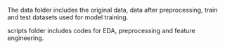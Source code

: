 The data folder includes the original data, data after preprocessing, train and test datasets used for model training.

scripts folder includes codes for EDA, preprocessing and feature engineering.
